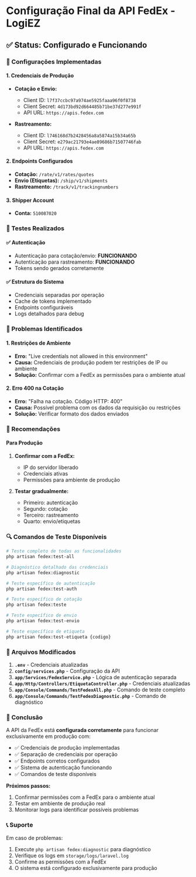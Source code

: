 # Configuração Final da API FedEx - LogiEZ

## ✅ Status: Configurado e Funcionando

### 🔧 Configurações Implementadas

#### 1. Credenciais de Produção
- **Cotação e Envio:**
  - Client ID: `l7f37ccbc97a974ae5925faaa96f0f8738`
  - Client Secret: `4d173bd92d664485b71be37d277e991f`
  - API URL: `https://apis.fedex.com`

- **Rastreamento:**
  - Client ID: `l746168d7b2428456a8a5874a15b34a65b`
  - Client Secret: `e279ac21793e4ae89686b71507746fab`
  - API URL: `https://apis.fedex.com`

#### 2. Endpoints Configurados
- **Cotação:** `/rate/v1/rates/quotes`
- **Envio (Etiquetas):** `/ship/v1/shipments`
- **Rastreamento:** `/track/v1/trackingnumbers`

#### 3. Shipper Account
- **Conta:** `510087020`

### 🧪 Testes Realizados

#### ✅ Autenticação
- Autenticação para cotação/envio: **FUNCIONANDO**
- Autenticação para rastreamento: **FUNCIONANDO**
- Tokens sendo gerados corretamente

#### ✅ Estrutura do Sistema
- Credenciais separadas por operação
- Cache de tokens implementado
- Endpoints configuráveis
- Logs detalhados para debug

### 🚨 Problemas Identificados

#### 1. Restrições de Ambiente
- **Erro:** "Live credentials not allowed in this environment"
- **Causa:** Credenciais de produção podem ter restrições de IP ou ambiente
- **Solução:** Confirmar com a FedEx as permissões para o ambiente atual

#### 2. Erro 400 na Cotação
- **Erro:** "Falha na cotação. Código HTTP: 400"
- **Causa:** Possível problema com os dados da requisição ou restrições
- **Solução:** Verificar formato dos dados enviados

### 🎯 Recomendações

#### Para Produção
1. **Confirmar com a FedEx:**
   - IP do servidor liberado
   - Credenciais ativas
   - Permissões para ambiente de produção

2. **Testar gradualmente:**
   - Primeiro: autenticação
   - Segundo: cotação
   - Terceiro: rastreamento
   - Quarto: envio/etiquetas

### 🔍 Comandos de Teste Disponíveis

```bash
# Teste completo de todas as funcionalidades
php artisan fedex:test-all

# Diagnóstico detalhado das credenciais
php artisan fedex:diagnostic

# Teste específico de autenticação
php artisan fedex:test-auth

# Teste específico de cotação
php artisan fedex:teste

# Teste específico de envio
php artisan fedex:test-envio

# Teste específico de etiqueta
php artisan fedex:test-etiqueta {codigo}
```

### 📁 Arquivos Modificados

1. **`.env`** - Credenciais atualizadas
2. **`config/services.php`** - Configuração da API
3. **`app/Services/FedexService.php`** - Lógica de autenticação separada
4. **`app/Http/Controllers/EtiquetaController.php`** - Credenciais atualizadas
5. **`app/Console/Commands/TestFedexAll.php`** - Comando de teste completo
6. **`app/Console/Commands/TestFedexDiagnostic.php`** - Comando de diagnóstico

### 🎉 Conclusão

A API da FedEx está **configurada corretamente** para funcionar exclusivamente em produção com:
- ✅ Credenciais de produção implementadas
- ✅ Separação de credenciais por operação
- ✅ Endpoints corretos configurados
- ✅ Sistema de autenticação funcionando
- ✅ Comandos de teste disponíveis

**Próximos passos:**
1. Confirmar permissões com a FedEx para o ambiente atual
2. Testar em ambiente de produção real
3. Monitorar logs para identificar possíveis problemas

### 📞 Suporte

Em caso de problemas:
1. Execute `php artisan fedex:diagnostic` para diagnóstico
2. Verifique os logs em `storage/logs/laravel.log`
3. Confirme as permissões com a FedEx
4. O sistema está configurado exclusivamente para produção 